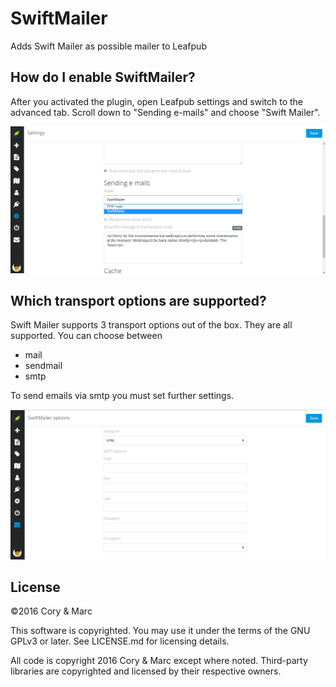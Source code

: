 # SwiftMailer
Adds Swift Mailer as possible mailer to Leafpub

## How do I enable SwiftMailer?

After you activated the plugin, open Leafpub settings and switch to the advanced tab.
Scroll down to "Sending e-mails" and choose "Swift Mailer".

![Screenshot settings](./doc/SM_settings.png)

## Which transport options are supported?

Swift Mailer supports 3 transport options out of the box. They are all supported.
You can choose between
- mail
- sendmail
- smtp

To send emails via smtp you must set further settings.

![Screenshot options](./doc/SM_options.png)

## License

©2016 Cory & Marc

This software is copyrighted. You may use it under the terms of the GNU GPLv3 or later. See LICENSE.md for licensing details.

All code is copyright 2016 Cory & Marc except where noted. Third-party libraries are copyrighted and licensed by their respective owners.